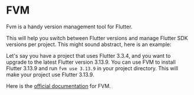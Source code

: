# FVM

Fvm is a handy version management tool for Flutter.

This will help you switch between Flutter versions and manage Flutter SDK versions per project.
This might sound abstract, here is an example:

Let's say you have a project that uses Flutter 3.3.4, and you want to upgrade to the latest Flutter version 3.13.9. You can use FVM to install Flutter 3.13.9 and run `fvm use 3.13.9` in your project directory. This will make your project use Flutter 3.13.9.

Here is the [official documentation](https://fvm.app/docs/getting_started/installation) for FVM.